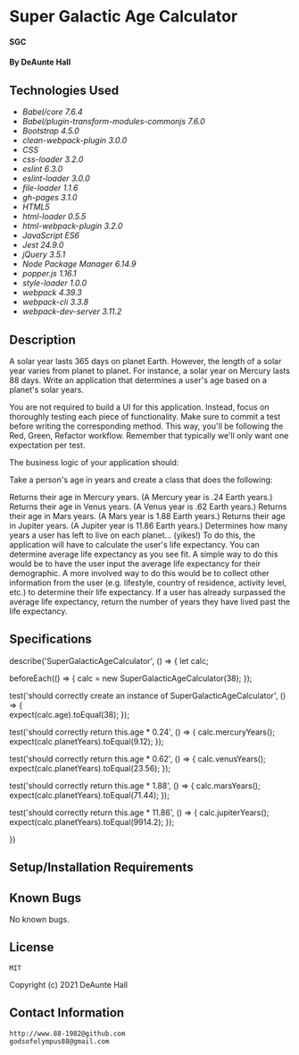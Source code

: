 # Super Galactic Age Calculator

#### SGC

#### By DeAunte Hall



## Technologies Used 

* _Babel/core 7.6.4_
* _Babel/plugin-transform-modules-commonjs 7.6.0_
* _Bootstrap 4.5.0_
* _clean-webpack-plugin 3.0.0_
* _CSS_
* _css-loader 3.2.0_
* _eslint 6.3.0_
* _eslint-loader 3.0.0_
* _file-loader 1.1.6_
* _gh-pages 3.1.0_
* _HTML5_
* _html-loader 0.5.5_
* _html-webpack-plugin 3.2.0_
* _JavaScript ES6_
* _Jest 24.9.0_
* _jQuery 3.5.1_
* _Node Package Manager 6.14.9_
* _popper.js 1.16.1_
* _style-loader 1.0.0_
* _webpack 4.39.3_
* _webpack-cli 3.3.8_
* _webpack-dev-server 3.11.2_

## Description
 A solar year lasts 365 days on planet Earth. However, the length of a solar year varies from planet to planet. For instance, a solar year on Mercury lasts 88 days. Write an application that determines a user's age based on a planet's solar years.

You are not required to build a UI for this application. Instead, focus on thoroughly testing each piece of functionality. Make sure to commit a test before writing the corresponding method. This way, you'll be following the Red, Green, Refactor workflow. Remember that typically we'll only want one expectation per test.

The business logic of your application should:

Take a person's age in years and create a class that does the following:

Returns their age in Mercury years. (A Mercury year is .24 Earth years.)
Returns their age in Venus years. (A Venus year is .62 Earth years.)
Returns their age in Mars years. (A Mars year is 1.88 Earth years.)
Returns their age in Jupiter years. (A Jupiter year is 11.86 Earth years.)
Determines how many years a user has left to live on each planet… (yikes!) To do this, the application will have to calculate the user's life expectancy. You can determine average life expectancy as you see fit. A simple way to do this would be to have the user input the average life expectancy for their demographic. A more involved way to do this would be to collect other information from the user (e.g. lifestyle, country of residence, activity level, etc.) to determine their life expectancy.
If a user has already surpassed the average life expectancy, return the number of years they have lived past the life expectancy.




## Specifications

describe('SuperGalacticAgeCalculator', () => {
  let calc;

  beforeEach(() => {
    calc = new SuperGalacticAgeCalculator(38);
  });

test('should correctly create an instance of SuperGalacticAgeCalculator', () => {    
    expect(calc.age).toEqual(38);
  });

test('should correctly return this.age * 0.24', () => {
    calc.mercuryYears();
    expect(calc.planetYears).toEqual(9.12);
  });

test('should correctly return this.age * 0.62', () => {
    calc.venusYears();
    expect(calc.planetYears).toEqual(23.56);
  });

test('should correctly return this.age * 1.88', () => {
    calc.marsYears();
    expect(calc.planetYears).toEqual(71.44);
  });

test('should correctly return this.age * 11.86', () => {
    calc.jupiterYears();
    expect(calc.planetYears).toEqual(9914.2);
  });

})


## Setup/Installation Requirements



## Known Bugs

No known bugs.

## License
	MIT
Copyright (c) 2021 DeAunte Hall

## Contact Information
	http://www.88-1982@github.com
	godsofolympus88@gmail.com	


